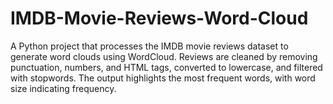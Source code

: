 # IMDB-Movie-Reviews-Word-Cloud
A Python project that processes the IMDB movie reviews dataset to generate word clouds using WordCloud. Reviews are cleaned by removing punctuation, numbers, and HTML tags, converted to lowercase, and filtered with stopwords. The output highlights the most frequent words, with word size indicating frequency.
